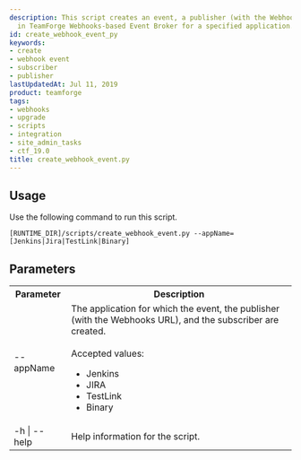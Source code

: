 ```yaml
---
description: This script creates an event, a publisher (with the Webhook URL), and a subscriber
  in TeamForge Webhooks-based Event Broker for a specified application.
id: create_webhook_event_py
keywords:
- create
- webhook event
- subscriber
- publisher
lastUpdatedAt: Jul 11, 2019
product: teamforge
tags:
- webhooks
- upgrade
- scripts
- integration
- site_admin_tasks
- ctf_19.0
title: create_webhook_event.py
---
```



## Usage
Use the following command to run this script.
```shell
[RUNTIME_DIR]/scripts/create_webhook_event.py --appName=[Jenkins|Jira|TestLink|Binary]
````
## Parameters

<table>
<tr>
	<th>Parameter</th>
	<th>Description</th>
</tr>
<tr>
	<td>--appName</td>
	<td>
  The application for which the event, the publisher (with the Webhooks URL), and the subscriber are created.<br></br>
		Accepted values:
		<ul>
			<li>Jenkins</li>
			<li>JIRA</li>
			<li>TestLink</li>
			<li>Binary</li>
		</ul>
	</td>
</tr>
<tr>
	<td>-h | --help</td>
	<td> Help information for the script.</td>
</tr>
</table>
